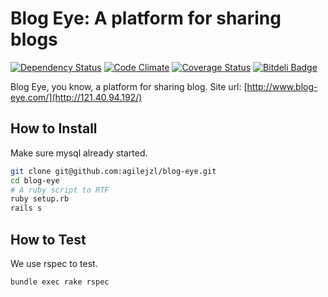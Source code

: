 Blog Eye: A platform for sharing blogs
=======

[![Dependency Status](http://img.shields.io/gemnasium/agilejzl/blog-eye.svg)][gemnasium]
[![Code Climate](http://img.shields.io/codeclimate/github/agilejzl/blog-eye.svg)][codeclimate]
[![Coverage Status](http://img.shields.io/coveralls/agilejzl/blog-eye.svg)][coveralls]
[![Bitdeli Badge](https://d2weczhvl823v0.cloudfront.net/agilejzl/blog-eye/trend.png)](https://bitdeli.com/free "Bitdeli Badge")

[gemnasium]: https://gemnasium.com/agilejzl/blog-eye
[codeclimate]: https://codeclimate.com/github/agilejzl/blog-eye
[coveralls]: https://coveralls.io/r/agilejzl/blog-eye

Blog Eye, you know, a platform for sharing blog.
Site url: [http://www.blog-eye.com/](http://121.40.94.192/)

## How to Install

Make sure mysql already started.
```bash
git clone git@github.com:agilejzl/blog-eye.git
cd blog-eye
# A ruby script to RTF
ruby setup.rb
rails s
```

## How to Test

We use rspec to test.
```bash
bundle exec rake rspec
```

